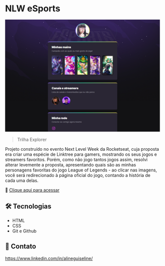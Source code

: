 # NLW eSports

![preview](./.github/preview.png)

>Trilha Explorer

Projeto construído no evento Next Level Week da Rocketseat, cuja proposta era criar uma espécie de Linktree para gamers, mostrando os seus jogos e streamers favoritos.
Porém, como não jogo tantos jogos assim, resolvi alterar levemente a proposta, apresentando quais são as minhas personagens favoritas do jogo League of Legends - ao clicar nas imagens, você será redirecionado à página oficial do jogo, contando a história de cada uma delas.

🔗 [Clique aqui para acessar](https://AlineGuiseline.github.io/nlw-esports-explorer)

## 🛠️ Tecnologias

- HTML
- CSS
- Git e Github

##  💜 Contato

https://www.linkedin.com/in/alineguiseline/